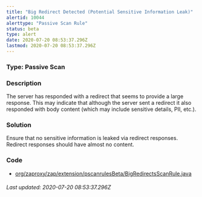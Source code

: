 ```yaml
---
title: "Big Redirect Detected (Potential Sensitive Information Leak)"
alertid: 10044
alerttype: "Passive Scan Rule"
status: beta
type: alert
date: 2020-07-20 08:53:37.296Z
lastmod: 2020-07-20 08:53:37.296Z
---
```

### Type: Passive Scan

### Description
The server has responded with a redirect that seems to provide a large response. This may indicate that although the server sent a redirect it also responded with body content (which may include sensitive details, PII, etc.).

### Solution

Ensure that no sensitive information is leaked via redirect responses. Redirect responses should have almost no content.

### Code

 * [org/zaproxy/zap/extension/pscanrulesBeta/BigRedirectsScanRule.java](https://github.com/zaproxy/zap-extensions/blob/master/addOns/pscanrulesBeta/src/main/java/org/zaproxy/zap/extension/pscanrulesBeta/BigRedirectsScanRule.java)

###### Last updated: 2020-07-20 08:53:37.296Z
